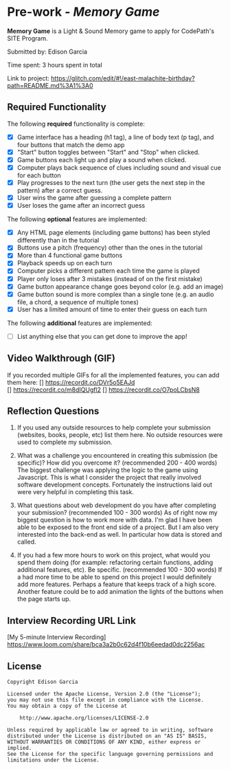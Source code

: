 # Pre-work - _Memory Game_

**Memory Game** is a Light & Sound Memory game to apply for CodePath's SITE Program.

Submitted by: Edison Garcia

Time spent: 3 hours spent in total

Link to project: https://glitch.com/edit/#!/east-malachite-birthday?path=README.md%3A1%3A0

## Required Functionality

The following **required** functionality is complete:

- [x] Game interface has a heading (h1 tag), a line of body text (p tag), and four buttons that match the demo app
- [x] "Start" button toggles between "Start" and "Stop" when clicked.
- [x] Game buttons each light up and play a sound when clicked.
- [x] Computer plays back sequence of clues including sound and visual cue for each button
- [x] Play progresses to the next turn (the user gets the next step in the pattern) after a correct guess.
- [x] User wins the game after guessing a complete pattern
- [x] User loses the game after an incorrect guess

The following **optional** features are implemented:

- [x] Any HTML page elements (including game buttons) has been styled differently than in the tutorial
- [x] Buttons use a pitch (frequency) other than the ones in the tutorial
- [x] More than 4 functional game buttons
- [x] Playback speeds up on each turn
- [x] Computer picks a different pattern each time the game is played
- [x] Player only loses after 3 mistakes (instead of on the first mistake)
- [x] Game button appearance change goes beyond color (e.g. add an image)
- [x] Game button sound is more complex than a single tone (e.g. an audio file, a chord, a sequence of multiple tones)
- [x] User has a limited amount of time to enter their guess on each turn

The following **additional** features are implemented:

- [ ] List anything else that you can get done to improve the app!

## Video Walkthrough (GIF)

If you recorded multiple GIFs for all the implemented features, you can add them here:
[] https://recordit.co/DVr5o5EAJd   
[] https://recordit.co/m8dIQUgfl2
[] https://recordit.co/O7poLCbsN8

## Reflection Questions

1. If you used any outside resources to help complete your submission (websites, books, people, etc) list them here.
   No outside resources were used to complete my submission.

2. What was a challenge you encountered in creating this submission (be specific)? How did you overcome it? (recommended 200 - 400 words)
   The biggest challenge was applying the logic to the game using Javascript. This is what I consider the project that really involved software
   development concepts. Fortunately the instructions laid out were very helpful in completing this task.

3. What questions about web development do you have after completing your submission? (recommended 100 - 300 words)
   As of right now my biggest question is how to work more with data. I'm glad I have been able to be exposed to the front end side of
   a project. But I am also very interested into the back-end as well. In particular how data is stored and called.

4. If you had a few more hours to work on this project, what would you spend them doing (for example: refactoring certain functions, adding additional features, etc). Be specific. (recommended 100 - 300 words)
   If a had more time to be able to spend on this project I would definitely add more features. Perhaps a feature that keeps track of a high score.
   Another feature could be to add animation the lights of the buttons when the page starts up.

## Interview Recording URL Link

[My 5-minute Interview Recording] https://www.loom.com/share/bca3a2b0c62d4f10b6eedad0dc2256ac

## License

    Copyright Edison Garcia

    Licensed under the Apache License, Version 2.0 (the "License");
    you may not use this file except in compliance with the License.
    You may obtain a copy of the License at

        http://www.apache.org/licenses/LICENSE-2.0

    Unless required by applicable law or agreed to in writing, software
    distributed under the License is distributed on an "AS IS" BASIS,
    WITHOUT WARRANTIES OR CONDITIONS OF ANY KIND, either express or implied.
    See the License for the specific language governing permissions and
    limitations under the License.
